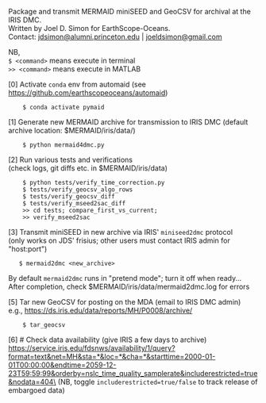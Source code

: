 Package and transmit MERMAID miniSEED and GeoCSV for archival at the IRIS DMC.\
Written by Joel D. Simon for EarthScope-Oceans.\
Contact: jdsimon@alumni.princeton.edu | joeldsimon@gmail.com


NB,\
`$ <command>` means execute in terminal\
`>> <command>` means execute in MATLAB

[0] Activate `conda` env from automaid
(see https://github.com/earthscopeoceans/automaid)
```
    $ conda activate pymaid
```

[1] Generate new MERMAID archive for transmission to IRIS DMC
(default archive location: $MERMAID/iris/data/)
```
    $ python mermaid4dmc.py
```

[2] Run various tests and verifications\
(check logs, git diffs etc. in $MERMAID/iris/data)
```
    $ python tests/verify_time_correction.py
    $ tests/verify_geocsv_algo_rows
    $ tests/verify_geocsv_diff
    $ tests/verify_mseed2sac_diff
    >> cd tests; compare_first_vs_current;
    >> verify_mseed2sac
```

[3] Transmit miniSEED in new archive via IRIS' `miniseed2dmc` protocol\
(only works on JDS' frisius; other users must contact IRIS admin for "host:port")
```
   $ mermaid2dmc <new_archive>
   ```

By default `mermaid2dmc` runs in "pretend mode"; turn it off when ready...\
After completion, check $MERMAID/iris/data/mermaid2dmc.log for errors

[5] Tar new GeoCSV for posting on the MDA (email to IRIS DMC admin)\
    e.g., https://ds.iris.edu/data/reports/MH/P0008/archive/
```
    $ tar_geocsv
```

[6] # Check data availability (give IRIS a few days to archive)\
https://service.iris.edu/fdsnws/availability/1/query?format=text&net=MH&sta=*&loc=*&cha=*&starttime=2000-01-01T00:00:00&endtime=2059-12-23T59:59:99&orderby=nslc_time_quality_samplerate&includerestricted=true&nodata=404\
(NB, toggle `includerestricted=true/false` to track release of embargoed data)
